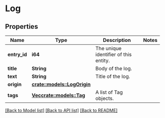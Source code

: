 # Log

## Properties

Name | Type | Description | Notes
------------ | ------------- | ------------- | -------------
**entry_id** | **i64** | The unique identifier of this entity. | 
**title** | **String** | Body of the log. | 
**text** | **String** | Title of the log. | 
**origin** | [**crate::models::LogOrigin**](LogOrigin.md) |  | 
**tags** | [**Vec<crate::models::Tag>**](Tag.md) | A list of Tag objects. | 

[[Back to Model list]](../README.md#documentation-for-models) [[Back to API list]](../README.md#documentation-for-api-endpoints) [[Back to README]](../README.md)


